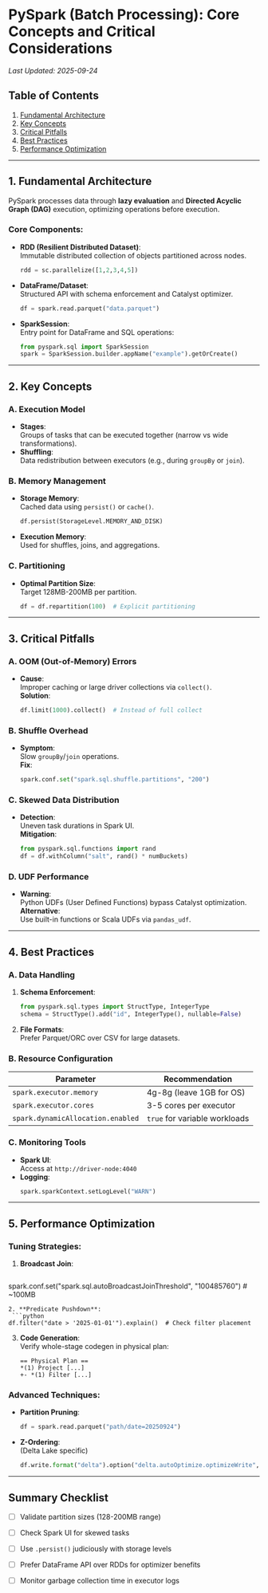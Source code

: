 # PySpark (Batch Processing): Core Concepts and Critical Considerations  
*Last Updated: 2025-09-24*  

## Table of Contents  
1. [Fundamental Architecture](#1-fundamental-architecture)  
2. [Key Concepts](#2-key-concepts)  
3. [Critical Pitfalls](#3-critical-pitfalls)  
4. [Best Practices](#4-best-practices)  
5. [Performance Optimization](#5-performance-optimization)  

---

## 1. Fundamental Architecture  
PySpark processes data through **lazy evaluation** and **Directed Acyclic Graph (DAG)** execution, optimizing operations before execution.  

### Core Components:  
- **RDD (Resilient Distributed Dataset)**:  
  Immutable distributed collection of objects partitioned across nodes.  
  ```python  
  rdd = sc.parallelize([1,2,3,4,5])  
  ```  
- **DataFrame/Dataset**:  
  Structured API with schema enforcement and Catalyst optimizer.  
  ```python  
  df = spark.read.parquet("data.parquet")  
  ```  
- **SparkSession**:  
  Entry point for DataFrame and SQL operations:  
  ```python  
  from pyspark.sql import SparkSession  
  spark = SparkSession.builder.appName("example").getOrCreate()  
  ```  

---

## 2. Key Concepts  
### A. Execution Model  
- **Stages**:  
  Groups of tasks that can be executed together (narrow vs wide transformations).  
- **Shuffling**:  
  Data redistribution between executors (e.g., during `groupBy` or `join`).  

### B. Memory Management  
- **Storage Memory**:  
  Cached data using `persist()` or `cache()`.  
  ```python  
  df.persist(StorageLevel.MEMORY_AND_DISK)  
  ```  
- **Execution Memory**:  
  Used for shuffles, joins, and aggregations.  

### C. Partitioning  
- **Optimal Partition Size**:  
  Target 128MB-200MB per partition.  
  ```python  
  df = df.repartition(100)  # Explicit partitioning  
  ```  

---

## 3. Critical Pitfalls  
### A. OOM (Out-of-Memory) Errors  
- **Cause**:  
  Improper caching or large driver collections via `collect()`.  
  **Solution**:  
  ```python  
  df.limit(1000).collect()  # Instead of full collect  
  ```  

### B. Shuffle Overhead  
- **Symptom**:  
  Slow `groupBy`/`join` operations.  
  **Fix**:  
  ```python  
  spark.conf.set("spark.sql.shuffle.partitions", "200")  
  ```  

### C. Skewed Data Distribution  
- **Detection**:  
  Uneven task durations in Spark UI.  
  **Mitigation**:  
  ```python  
  from pyspark.sql.functions import rand  
  df = df.withColumn("salt", rand() * numBuckets)  
  ```  

### D. UDF Performance  
- **Warning**:  
  Python UDFs (User Defined Functions) bypass Catalyst optimization.  
  **Alternative**:  
  Use built-in functions or Scala UDFs via `pandas_udf`.  

---

## 4. Best Practices  
### A. Data Handling  
1. **Schema Enforcement**:  
   ```python  
   from pyspark.sql.types import StructType, IntegerType  
   schema = StructType().add("id", IntegerType(), nullable=False)  
   ```  
2. **File Formats**:  
   Prefer Parquet/ORC over CSV for large datasets.  

### B. Resource Configuration  
| Parameter | Recommendation |  
|-----------|----------------|  
| `spark.executor.memory` | 4g-8g (leave 1GB for OS) |  
| `spark.executor.cores` | 3-5 cores per executor |  
| `spark.dynamicAllocation.enabled` | `true` for variable workloads |  

### C. Monitoring Tools  
- **Spark UI**:  
  Access at `http://driver-node:4040`  
- **Logging**:  
  ```python  
  spark.sparkContext.setLogLevel("WARN")  
  ```  

---

## 5. Performance Optimization  
### Tuning Strategies:  
1. **Broadcast Join**:  
   ```python  
  spark.conf.set("spark.sql.autoBroadcastJoinThreshold", "100485760")  # ~100MB  
  ```  
2. **Predicate Pushdown**:  
   ```python  
  df.filter("date > '2025-01-01'").explain()  # Check filter placement  
  ```  
3. **Code Generation**:  
   Verify whole-stage codegen in physical plan:  
   ```  
   == Physical Plan ==  
   *(1) Project [...]  
   +- *(1) Filter [...]  
   ```  

### Advanced Techniques:  
- **Partition Pruning**:  
  ```python  
  df = spark.read.parquet("path/date=20250924")  
  ```  
- **Z-Ordering**:  
  (Delta Lake specific)  
  ```python  
  df.write.format("delta").option("delta.autoOptimize.optimizeWrite", "true")  
  ```  

---

## Summary Checklist  
- [ ] Validate partition sizes (128-200MB range)  
- [ ] Check Spark UI for skewed tasks  
- [ ] Use `.persist()` judiciously with storage levels  
- [ ] Prefer DataFrame API over RDDs for optimizer benefits  
- [ ] Monitor garbage collection time in executor logs  

